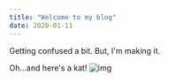 ```yaml
---
title: "Welcome to my blog"
date: 2020-01-11
---
```


Getting confused a bit. But, I'm making it.

Oh...and here's a kat!
  ![img](https://i.redd.it/7c2gaheiowu31.png)
